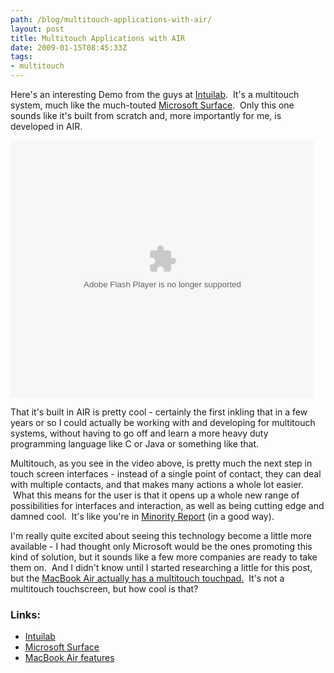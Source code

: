 ```yaml
---
path: /blog/multitouch-applications-with-air/
layout: post
title: Multitouch Applications with AIR
date: 2009-01-15T08:45:33Z
tags:
- multitouch
---
```


Here's an interesting Demo from the guys at [Intuilab](http://www.intuilab.com/main/index.php).  It's a multitouch system, much like the much-touted [Microsoft Surface](http://www.microsoft.com/surface/index.html).  Only this one sounds like it's built from scratch and, more importantly for me, is developed in AIR.

<object width="486" height="412" data="http://services.brightcove.com/services/viewer/federated_f8/1596744118" type="application/x-shockwave-flash"><param name="name" value="flashObj" /><param name="bgcolor" value="#FFFFFF" /><param name="flashvars" value="videoId=6898810001&amp;playerId=1596744118&amp;viewerSecureGatewayURL=https://console.brightcove.com/services/amfgateway&amp;servicesURL=http://services.brightcove.com/services&amp;cdnURL=http://admin.brightcove.com&amp;domain=embed&amp;autoStart=false&amp;" /><param name="src" value="http://services.brightcove.com/services/viewer/federated_f8/1596744118" /></object>

That it's built in AIR is pretty cool - certainly the first inkling that in a few years or so I could actually be working with and developing for multitouch systems, without having to go off and learn a more heavy duty programming language like C or Java or something like that.

Multitouch, as you see in the video above, is pretty much the next step in touch screen interfaces - instead of a single point of contact, they can deal with multiple contacts, and that makes many actions a whole lot easier.  What this means for the user is that it opens up a whole new range of possibilities for interfaces and interaction, as well as being cutting edge and damned cool.  It's like you're in [Minority Report](http://en.wikipedia.org/w/index.php?title=Minority_Report_(film)#Multi-touch_technology_foreshadowing) (in a good way).

I'm really quite excited about seeing this technology become a little more available - I had thought only Microsoft would be the ones promoting this kind of solution, but it sounds like a few more companies are ready to take them on.  And I didn't know until I started researching a little for this post, but the [MacBook Air actually has a multitouch touchpad.](http://www.apple.com/macbookair/features.html)  It's not a multitouch touchscreen, but how cool is that?

### Links:

*   [Intuilab](http://www.intuilab.com/main/index.php)
*   [Microsoft Surface](http://www.microsoft.com/surface/index.html)
*   [MacBook Air features](http://www.apple.com/macbookair/features.html)